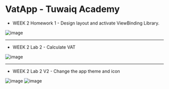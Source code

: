 # VatApp - Tuwaiq Academy

- WEEK 2 Homework 1 - Design layout and activate ViewBinding Library.

![image](https://user-images.githubusercontent.com/109922953/183348241-ee71e016-f508-4c21-b84d-93bc35611202.png)

---------------------------

- WEEK 2 Lab 2 - Calculate VAT

![image](https://user-images.githubusercontent.com/109922953/183395220-fcb582e5-08a1-4c24-8ed6-4e1bbe738564.png)

---------------------------

- WEEK 2 Lab 2 V2 - Change the app theme and icon

![image](https://user-images.githubusercontent.com/109922953/183413849-00c1e02e-389c-44f8-96b4-1cfa8b0c9c3e.png)             ![image](https://user-images.githubusercontent.com/109922953/183413837-3b8e7dcf-f02a-4a8d-8ae2-be067b6ec44d.png)  




